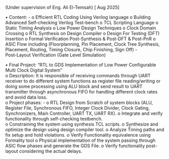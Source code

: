  (Under supervision of Eng. Ali El-Temsah) [ Aug 2025] 
 
• Content: - 
o Efficient RTL Coding Using Verilog language 
o Building Advanced Self-checking Verilog Test-bench 
o TCL Scripting Language 
o Static Timing Analysis 
o Low Power Design Techniques 
o Clock Domain Crossing 
o RTL Synthesis on Design Compiler 
o Design For Testing (DFT) Insertion 
o Formal Verification Post-Synthesis & Post-DFT & Post-PnR 
o ASIC Flow including (Floorplanning, Pin Placement, Clock Tree Synthesis,       
Placement, Routing, Timing Closure, Chip Finishing, Sign Off) -      
Post-Layout Verification (Gate Level Simulation) 

• Final Project: “RTL to GDS Implementation of Low Power Configurable Multi Clock Digital 
System”  
o Description: It is responsible of receiving commands through UART receiver to do different 
system functions as register file reading/writing or doing some processing using ALU block 
and send result to UART transmitter through asynchronous FIFO for handling different 
clock rates and avoid data loss.                  
o Project phases: - 
o RTL Design from Scratch of system blocks (ALU, Register File, Synchronous FIFO, 
Integer Clock Divider, Clock Gating, Synchronizers, Main Controller, UART TX, UART 
RX). 
o Integrate and verify functionality through self-checking testbench.  
o Constraining the system using synthesis TCL scripts. 
o Synthesize and optimize the design using design compiler tool. 
o Analyze Timing paths and fix setup and hold violations. 
o Verify Functionality equivalence using Formality tool 
o Physical implementation of the system passing through ASIC flow phases and 
generate the GDS File. 
o Verify functionality post-layout considering the actual delays.  
